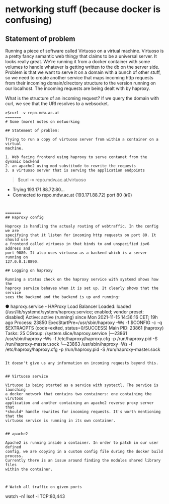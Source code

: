 # networking stuff (because docker is confusing)

## Statement of problem

Running a piece of software called Virtuoso on a virtual machine. Virtuoso is a
pretty fancy semantic web thingy that claims to be a universal server. It looks
really great. We're running it from a docker container with some volumes to
handle whatever is getting written to the db on the server side. Problem is
that we want to serve it on a domain with a bunch of other stuff, so we need to
create another service that maps incoming http requests from their incoming
domain/directory structure to the version running on our localhost. The
incoming requests are being dealt with by haproxy.

What is the structure of an incoming request? If we query the domain with curl,
we see that the URI resolves to a websocket.

```
>$curl -v repo.mdw.ac.at
=======
# Some (more) notes on networking

## Statement of problem:

Trying to run a copy of virtuoso server from within a container on a virtual
machine.

1. Web facing frontend using haproxy to serve contanet from the dynamic backend
2. an apache2 using mod substitude to rewrite the requests
3. a virtuoso server that is serving the application endpoints

```

> $curl -v repo.mdw.ac.at/virtuoso

- Trying 193.171.88.72:80...
- Connected to repo.mdw.ac.at (193.171.88.72) port 80 (#0)

```


=======
## Haproxy config

Haproxy is handling the actualy routing of webtraffic. In the config we are
specifying that it listen for incoming http requests on port 80. It should use
a frontend called virtuoso in that binds to and unspecified ipv6 address and
port 9080. It also uses virtuoso as a backend which is a server running on
127.0.0.1:8890.

## Logging on haproxy

Running a status check on the haproxy service with systemd shows how the
haproxy service behaves when it is set up. It clearly shows that the service
sees the backend and the backend is up and running:

```

● haproxy.service - HAProxy Load Balancer
Loaded: loaded (/usr/lib/systemd/system/haproxy.service; enabled; vendor preset: disabled)
Active: active (running) since Mon 2021-11-15 14:36:16 CET; 19h ago
Process: 23850 ExecStartPre=/usr/sbin/haproxy -Ws -f $CONFIG -c -q $EXTRAOPTS (code=exited, status=0/SUCCESS)
Main PID: 23861 (haproxy)
Tasks: 25
CGroup: /system.slice/haproxy.service
├─23861 /usr/sbin/haproxy -Ws -f /etc/haproxy/haproxy.cfg -p /run/haproxy.pid -S /run/haproxy-master.sock
└─23863 /usr/sbin/haproxy -Ws -f /etc/haproxy/haproxy.cfg -p /run/haproxy.pid -S /run/haproxy-master.sock

```

It doesn't give us any information on incoming requests beyond this.


## Virtuoso service

Virtuoso is being started as a service with systectl. The service is launching
a docker network that contains two containers: one containing the virutoso
application and another containing an apache2 reverse proxy server that
*should* handle rewrites for incoming requests. It's worth mentioning that the
virtuoso service is running in its own container.


## apache2

Apache2 is running inside a container. In order to patch in our user defined
config, we are copying in a custom config file during the docker build process.
Currently there is an issue around finding the modules shared library files
within the container.



# Watch all traffic on given ports

```

watch -n1 lsof -i TCP:80,443

```

```
